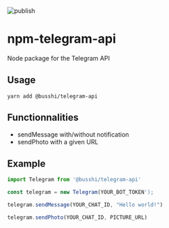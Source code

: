 ![publish](https://github.com/busshi/npm-telegram-api/actions/workflows/publish.yml/badge.svg)

# npm-telegram-api

Node package for the Telegram API

## Usage

`yarn add @busshi/telegram-api`

## Functionnalities

- sendMessage with/without notification
- sendPhoto with a given URL

## Example

```js
import Telegram from '@busshi/telegram-api'

const telegram = new Telegram(YOUR_BOT_TOKEN');

telegram.sendMessage(YOUR_CHAT_ID, "Hello world!")

telegram.sendPhoto(YOUR_CHAT_ID, PICTURE_URL)
```
